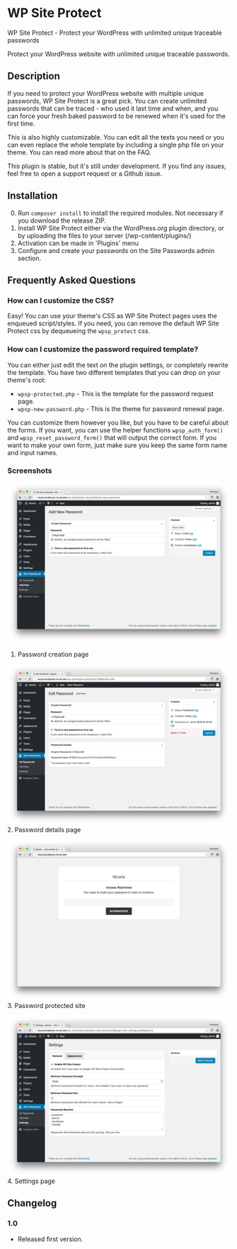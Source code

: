 # WP Site Protect
WP Site Protect - Protect your WordPress with unlimited unique traceable passwords

Protect your WordPress website with unlimited unique traceable passwords.

## Description
If you need to protect your WordPress website with multiple unique passwords, WP Site Protect is a great pick. You can create unlimited passwords that can be traced - who used it last time and when, and you can force your fresh baked password to be renewed when it's used for the first time.

This is also highly customizable. You can edit all the texts you need or you can even replace the whole template by including a single php file on your theme. You can read more about that on the FAQ.

This plugin is stable, but it's still under development. If you find any issues, feel free to open a support request or a Github issue.

## Installation

0. Run `composer install` to install the required modules. Not necessary if you download the release ZIP.
1. Install WP Site Protect either via the WordPress.org plugin directory, or by uploading the files to your server (/wp-content/plugins/)
2. Activation can be made in 'Plugins' menu
3. Configure and create your passwords on the Site Passwords admin section.

## Frequently Asked Questions

### How can I customize the CSS?

Easy! You can use your theme's CSS as WP Site Protect pages uses the enqueued script/styles. If you need, you can remove the default WP Site Protect css by dequeueing the `wpsp_protect` css.

### How can I customize the password required template?

You can either just edit the text on the plugin settings, or completely rewrite the template. You have two different templates that you can drop on your theme's root:

 * `wpsp-protected.php` - This is the template for the password request page.
 * `wpsp-new-password.php` - This is the theme for password renewal page.

You can customize them however you like, but you have to be careful about the forms. If you want, you can use the helper functions `wpsp_auth_form()` and `wpsp_reset_password_form()` that will output the correct form. If you want to make your own form, just make sure you keep the same form name and input names.

### Screenshots

![Alt text](/screenshot-1.png?raw=true "Password creation page")
1. Password creation page

![Alt text](/screenshot-2.png?raw=true "Password details page")
2. Password details page

![Alt text](/screenshot-3.png?raw=true "Password protected site")
3. Password protected site

![Alt text](/screenshot-4.png?raw=true "Settings page")
4. Settings page

## Changelog
### 1.0
 * Released first version.
